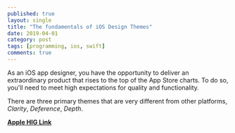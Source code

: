 ```yaml
---
published: true
layout: single
title: "The fundamentals of iOS Design Themes"
date: 2019-04-01
category: post
tags: [programming, ios, swift]
comments: true
---
```

As an iOS app designer, you have the opportunity to deliver an extraordinary product that rises to the top of the App Store charts. To do so, you'll need to meet high expectations for quality and functionality.

There are three primary themes that are very different from other platforms, *Clarity*, *Deference*, *Depth*.

**[Apple HIG Link](https://developer.apple.com/design/human-interface-guidelines/ios/overview/themes/)**